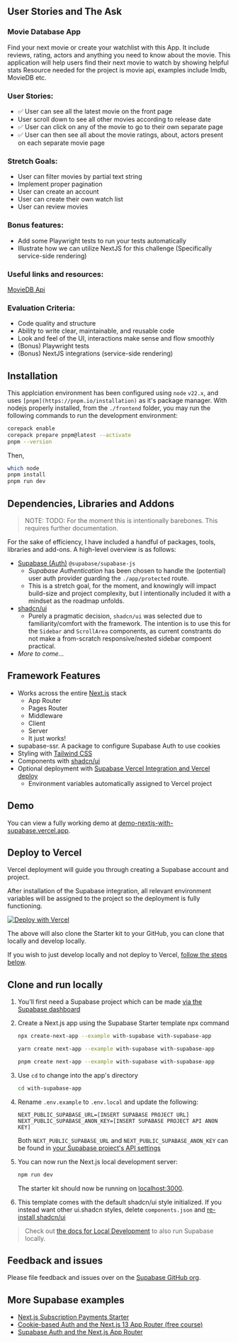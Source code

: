 ## User Stories and The Ask

### Movie Database App

Find your next movie or create your watchlist with this App. It include reviews, rating, actors and anything you need to know about the movie.
This application will help users find their next movie to watch by showing helpful stats
Resource needed for the project is movie api, examples include Imdb, MovieDB etc.
 
### User Stories:
- ✅ User can see all the latest movie on the front page
- User scroll down to see all other movies according to release date
- ✅ User can click on any of the movie to go to their own separate page
- ✅ User can then see all about the movie ratings, about, actors present on each separate movie page
 
### Stretch Goals:
- User can filter movies by partial text string
- Implement proper pagination
- User can create an account
- User can create their own watch list
- User can review movies
 
### Bonus features:
- Add some Playwright tests to run your tests automatically
- Illustrate how we can utilize NextJS for this challenge (Specifically service-side rendering)
 
### Useful links and resources:
[MovieDB Api](https://developers.themoviedb.org/3)
 
### Evaluation Criteria:
- Code quality and structure
- Ability to write clear, maintainable, and reusable code
- Look and feel of the UI, interactions make sense and flow smoothly
- (Bonus) Playwright tests
- (Bonus) NextJS integrations (service-side rendering)

## Installation

This applciation environment has been configured using `node` `v22.x`, and uses `[pnpm](https://pnpm.io/installation)` as it's package manager. With nodejs properly installed, from the `./frontend` folder, you may run the following commands to run the development environment:

```sh
corepack enable
corepack prepare pnpm@latest --activate
pnpm --version
```

Then,

```sh
which node
pnpm install
pnpm run dev
```

## Dependencies, Libraries and Addons
> NOTE: TODO: For the moment this is intentionally barebones. This requires further documentation.

For the sake of efficiency, I have included a handful of packages, tools, libraries and add-ons. A high-level overview is as follows:

- [Supabase (Auth)](https://supabase.com/auth) `@supabase/supabase-js`
   - _Supabase Authentication_ has been chosen to handle the (potential) user auth provider guarding the `./app/protected` route.
   - This is a stretch goal, for the moment, and knowingly will impact build-size and project complexity, but I intentionally included it with a mindset as the roadmap unfolds.
- [shadcn/ui](https://ui.shadcn.com/docs)
   - Purely a pragmatic decision, `shadcn/ui` was selected due to familiarity/comfort with the framework. The intention is to use this for the `Sidebar` and `ScrollArea` components, as current constrants do not make a from-scratch responsive/nested sidebar compoent practical. 
 - _More to come…_

## Framework Features

- Works across the entire [Next.js](https://nextjs.org) stack
  - App Router
  - Pages Router
  - Middleware
  - Client
  - Server
  - It just works!
- supabase-ssr. A package to configure Supabase Auth to use cookies
- Styling with [Tailwind CSS](https://tailwindcss.com)
- Components with [shadcn/ui](https://ui.shadcn.com/)
- Optional deployment with [Supabase Vercel Integration and Vercel deploy](#deploy-your-own)
  - Environment variables automatically assigned to Vercel project

## Demo

You can view a fully working demo at [demo-nextjs-with-supabase.vercel.app](https://demo-nextjs-with-supabase.vercel.app/).

## Deploy to Vercel

Vercel deployment will guide you through creating a Supabase account and project.

After installation of the Supabase integration, all relevant environment variables will be assigned to the project so the deployment is fully functioning.

[![Deploy with Vercel](https://vercel.com/button)](https://vercel.com/new/clone?repository-url=https%3A%2F%2Fgithub.com%2Fvercel%2Fnext.js%2Ftree%2Fcanary%2Fexamples%2Fwith-supabase&project-name=nextjs-with-supabase&repository-name=nextjs-with-supabase&demo-title=nextjs-with-supabase&demo-description=This+starter+configures+Supabase+Auth+to+use+cookies%2C+making+the+user%27s+session+available+throughout+the+entire+Next.js+app+-+Client+Components%2C+Server+Components%2C+Route+Handlers%2C+Server+Actions+and+Middleware.&demo-url=https%3A%2F%2Fdemo-nextjs-with-supabase.vercel.app%2F&external-id=https%3A%2F%2Fgithub.com%2Fvercel%2Fnext.js%2Ftree%2Fcanary%2Fexamples%2Fwith-supabase&demo-image=https%3A%2F%2Fdemo-nextjs-with-supabase.vercel.app%2Fopengraph-image.png)

The above will also clone the Starter kit to your GitHub, you can clone that locally and develop locally.

If you wish to just develop locally and not deploy to Vercel, [follow the steps below](#clone-and-run-locally).

## Clone and run locally

1. You'll first need a Supabase project which can be made [via the Supabase dashboard](https://database.new)

2. Create a Next.js app using the Supabase Starter template npx command

   ```bash
   npx create-next-app --example with-supabase with-supabase-app
   ```

   ```bash
   yarn create next-app --example with-supabase with-supabase-app
   ```

   ```bash
   pnpm create next-app --example with-supabase with-supabase-app
   ```

3. Use `cd` to change into the app's directory

   ```bash
   cd with-supabase-app
   ```

4. Rename `.env.example` to `.env.local` and update the following:

   ```
   NEXT_PUBLIC_SUPABASE_URL=[INSERT SUPABASE PROJECT URL]
   NEXT_PUBLIC_SUPABASE_ANON_KEY=[INSERT SUPABASE PROJECT API ANON KEY]
   ```

   Both `NEXT_PUBLIC_SUPABASE_URL` and `NEXT_PUBLIC_SUPABASE_ANON_KEY` can be found in [your Supabase project's API settings](https://app.supabase.com/project/_/settings/api)

5. You can now run the Next.js local development server:

   ```bash
   npm run dev
   ```

   The starter kit should now be running on [localhost:3000](http://localhost:3000/).

6. This template comes with the default shadcn/ui style initialized. If you instead want other ui.shadcn styles, delete `components.json` and [re-install shadcn/ui](https://ui.shadcn.com/docs/installation/next)

> Check out [the docs for Local Development](https://supabase.com/docs/guides/getting-started/local-development) to also run Supabase locally.

## Feedback and issues

Please file feedback and issues over on the [Supabase GitHub org](https://github.com/supabase/supabase/issues/new/choose).

## More Supabase examples

- [Next.js Subscription Payments Starter](https://github.com/vercel/nextjs-subscription-payments)
- [Cookie-based Auth and the Next.js 13 App Router (free course)](https://youtube.com/playlist?list=PL5S4mPUpp4OtMhpnp93EFSo42iQ40XjbF)
- [Supabase Auth and the Next.js App Router](https://github.com/supabase/supabase/tree/master/examples/auth/nextjs)
